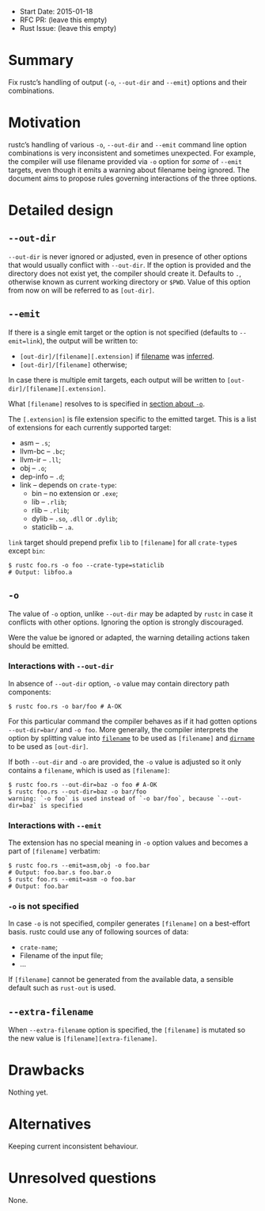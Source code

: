 - Start Date: 2015-01-18
- RFC PR: (leave this empty)
- Rust Issue: (leave this empty)

# Summary

Fix rustc’s handling of output (`-o`, `--out-dir` and `--emit`) options and their combinations.

# Motivation

rustc’s handling of various `-o`, `--out-dir` and `--emit` command line option combinations is very
inconsistent and sometimes unexpected. For example, the compiler will use filename provided via
`-o` option for *some* of `--emit` targets, even though it emits a warning about filename being
ignored. The document aims to propose rules governing interactions of the three options.

# Detailed design

## `--out-dir`

`--out-dir` is never ignored or adjusted, even in presence of other options that would usually
conflict with `--out-dir`. If the option is provided and the directory does not exist yet, the
compiler should create it. Defaults to `.`, otherwise known as current working directory or `$PWD`.
Value of this option from now on will be referred to as `[out-dir]`.

## `--emit`

If there is a single emit target or the option is not specified (defaults to `--emit=link`), the
output will be written to:

* `[out-dir]/[filename][.extension]` if [filename] was [inferred][inferred].
* `[out-dir]/[filename]` otherwise;

[inferred]: #-o-is-not-specified

In case there is multiple emit targets, each output will be written to
`[out-dir]/[filename][.extension]`.

What `[filename]` resolves to is specified in [section about `-o`](#-o).

The `[.extension]` is file extension specific to the emitted target. This is a list of extensions
for each currently supported target:

* asm – `.s`;
* llvm-bc – `.bc`;
* llvm-ir – `.ll`;
* obj – `.o`;
* dep-info – `.d`;
* link – depends on `crate-type`:
  * bin – no extension or `.exe`;
  * lib – `.rlib`;
  * rlib – `.rlib`;
  * dylib – `.so`, `.dll` or `.dylib`;
  * staticlib – `.a`.

`link` target should prepend prefix `lib` to `[filename]` for all `crate-type`s except `bin`:

    $ rustc foo.rs -o foo --crate-type=staticlib
    # Output: libfoo.a

## `-o`

The value of `-o` option, unlike `--out-dir` may be adapted by `rustc` in case it conflicts with
other options. Ignoring the option is strongly discouraged.

Were the value be ignored or adapted, the warning detailing actions taken should be emitted.

### Interactions with `--out-dir`

In absence of `--out-dir` option, `-o` value may contain directory path components:

    $ rustc foo.rs -o bar/foo # A-OK

For this particular command the compiler behaves as if it had gotten options `--out-dir=bar/` and
`-o foo`. More generally, the compiler interprets the option by splitting value into
[`filename`][filename] to be used as `[filename]` and [`dirname`][dirname] to be used as
`[out-dir]`.

[filename]: http://doc.rust-lang.org/std/path/trait.GenericPath.html#tymethod.filename
[dirname]: http://doc.rust-lang.org/std/path/trait.GenericPath.html#tymethod.dirname

If both `--out-dir` and `-o` are provided, the `-o` value is adjusted so it only contains a
`filename`, which is used as `[filename]`:

    $ rustc foo.rs --out-dir=baz -o foo # A-OK
    $ rustc foo.rs --out-dir=baz -o bar/foo
    warning: `-o foo` is used instead of `-o bar/foo`, because `--out-dir=baz` is specified

### Interactions with `--emit`

The extension has no special meaning in `-o` option values and becomes a part of `[filename]`
verbatim:

    $ rustc foo.rs --emit=asm,obj -o foo.bar
    # Output: foo.bar.s foo.bar.o
    $ rustc foo.rs --emit=asm -o foo.bar
    # Output: foo.bar

### `-o` is not specified

In case `-o` is not specified, compiler generates `[filename]` on a best-effort basis. rustc could
use any of following sources of data:

* `crate-name`;
* Filename of the input file;
* …

If `[filename]` cannot be generated from the available data, a sensible default such as `rust-out`
is used.

## `--extra-filename`

When `--extra-filename` option is specified, the `[filename]` is mutated so the new value is
`[filename][extra-filename]`.

# Drawbacks

Nothing yet.

# Alternatives

Keeping current inconsistent behaviour.

# Unresolved questions

None.
